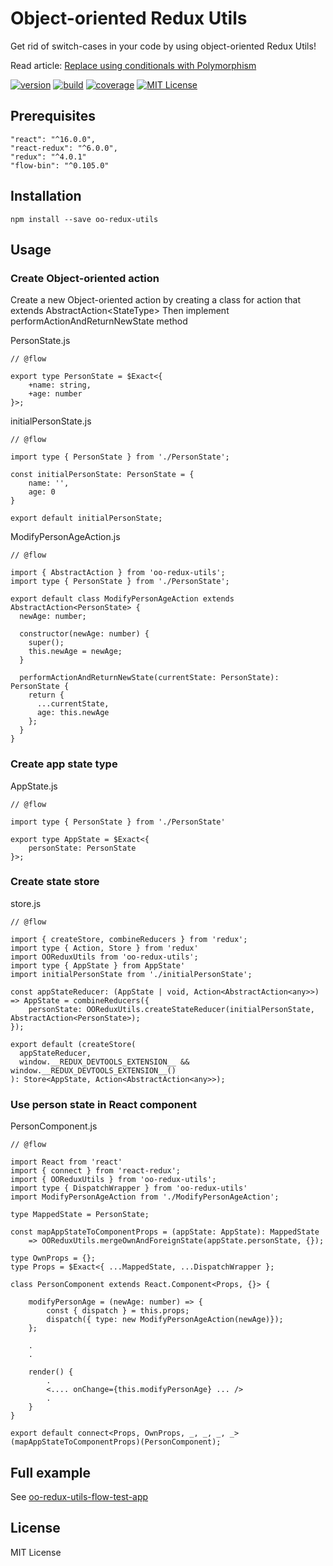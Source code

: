 # Object-oriented Redux Utils
Get rid of switch-cases in your code by using object-oriented Redux Utils!

Read article: [Replace using conditionals with Polymorphism]

[![version][version-badge]][package]
[![build][build]][circleci]
[![coverage][coverage]][codecov]
[![MIT License][license-badge]][license]

## Prerequisites
    "react": "^16.0.0",
    "react-redux": "^6.0.0",
    "redux": "^4.0.1"
    "flow-bin": "^0.105.0"

## Installation
    npm install --save oo-redux-utils
    
## Usage
    
### Create Object-oriented action
Create a new Object-oriented action by creating a class for action that extends AbstractAction&lt;StateType&gt;
Then implement performActionAndReturnNewState method

PersonState.js

    // @flow
    
    export type PersonState = $Exact<{
        +name: string,
        +age: number
    }>;
    
initialPersonState.js
    
    // @flow
    
    import type { PersonState } from './PersonState';
    
    const initialPersonState: PersonState = {
        name: '',
        age: 0
    }
        
    export default initialPersonState;

ModifyPersonAgeAction.js
    
    // @flow
   
    import { AbstractAction } from 'oo-redux-utils';
    import type { PersonState } from './PersonState';
        
    export default class ModifyPersonAgeAction extends AbstractAction<PersonState> {
      newAge: number;
    
      constructor(newAge: number) {
        super();
        this.newAge = newAge;
      }
    
      performActionAndReturnNewState(currentState: PersonState): PersonState {
        return {
          ...currentState,
          age: this.newAge
        };
      }
    }

### Create app state type
AppState.js
    
    // @flow

    import type { PersonState } from './PersonState'
    
    export type AppState = $Exact<{
        personState: PersonState
    }>;
    
### Create state store
store.js

    // @flow

    import { createStore, combineReducers } from 'redux';
    import type { Action, Store } from 'redux'
    import OOReduxUtils from 'oo-redux-utils';
    import type { AppState } from AppState'
    import initialPersonState from './initialPersonState';
    
    const appStateReducer: (AppState | void, Action<AbstractAction<any>>) => AppState = combineReducers({
        personState: OOReduxUtils.createStateReducer(initialPersonState, AbstractAction<PersonState>);
    });
    
    export default (createStore(
      appStateReducer,
      window.__REDUX_DEVTOOLS_EXTENSION__ && window.__REDUX_DEVTOOLS_EXTENSION__()
    ): Store<AppState, Action<AbstractAction<any>>);
    
### Use person state in React component
PersonComponent.js

    // @flow
    
    import React from 'react'
    import { connect } from 'react-redux';
    import { OOReduxUtils } from 'oo-redux-utils';
    import type { DispatchWrapper } from 'oo-redux-utils'
    import ModifyPersonAgeAction from './ModifyPersonAgeAction';

    type MappedState = PersonState;
        
    const mapAppStateToComponentProps = (appState: AppState): MappedState
        => OOReduxUtils.mergeOwnAndForeignState(appState.personState, {});
    
    type OwnProps = {};
    type Props = $Exact<{ ...MappedState, ...DispatchWrapper };
    
    class PersonComponent extends React.Component<Props, {}> {
        
        modifyPersonAge = (newAge: number) => {
            const { dispatch } = this.props;
            dispatch({ type: new ModifyPersonAgeAction(newAge)});
        };
        
        .
        .
        
        render() {
            .
            <.... onChange={this.modifyPersonAge} ... />
            .
        }
    }
    
    export default connect<Props, OwnProps, _, _, _, _>(mapAppStateToComponentProps)(PersonComponent);  

## Full example

See [oo-redux-utils-flow-test-app]
  
## License
MIT License

[license-badge]: https://img.shields.io/badge/license-MIT-green
[license]: https://github.com/pksilen/oo-redux-utils/blob/master/LICENSE
[version-badge]: https://img.shields.io/npm/v/oo-redux-utils.svg?style=flat-square
[package]: https://www.npmjs.com/package/oo-redux-utils
[build]: https://img.shields.io/circleci/project/github/pksilen/oo-redux-utils/master.svg?style=flat-square
[circleci]: https://circleci.com/gh/pksilen/oo-redux-utils/tree/master
[coverage]: https://img.shields.io/codecov/c/github/pksilen/oo-redux-utils/master.svg?style=flat-square
[codecov]: https://codecov.io/gh/pksilen/oo-redux-utils
[Replace using conditionals with Polymorphism]: https://sourcemaking.com/refactoring/replace-conditional-with-polymorphism
[oo-redux-utils-flow-test-app]: https://github.com/pksilen/oo-redux-utils-flow-test-app
